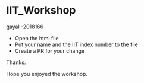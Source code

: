 # IIT_Workshop

gayal -2018166

- Open the html file 
- Put your name and the IIT index number to the file 
- Create a PR for your change 

Thanks. 

Hope you enjoyed the workshop.
